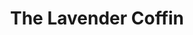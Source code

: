---
layout: child_layout/coffins_item_item
title: The Lavender Coffin
permalink: /coffins/coffins-item/coffins-item/
hero_options:
hero_image: /assets/img/content/backgrounds/bg-05.jpg
hero_video:
hero_scroll_prompt: true

wysiwyg_1: |
  Nulla sed mi leo, sit amet molestie nulla. Phasellus lobortis blandit ipsum, at adipiscing eros porta quis. Phasellus in nisi ipsum, quis dapibus magna. Phasellus odio dolor, pretium sit amet aliquam a, gravida eget dui. Pellentesque eu ipsum et quam faucibus scelerisque vitae ut ligula. Ut luctus fermentum commodo. Mauris eget justo turpis, eget fringilla mi. Duis lobortis ursus mi vel tristique. Maecenas eu lorem hendrerit neque dapibus cursus id sit amet nisi. Proin rhoncus semper.
---